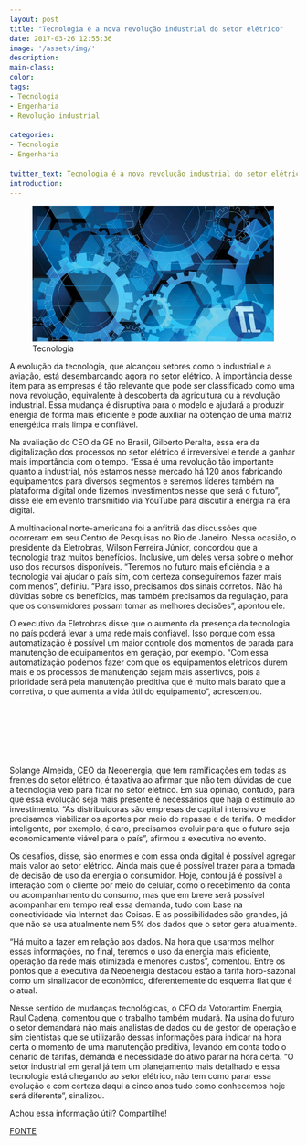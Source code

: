 ```yaml
---
layout: post
title: "Tecnologia é a nova revolução industrial do setor elétrico"
date: 2017-03-26 12:55:36
image: '/assets/img/'
description:
main-class:
color:
tags:
- Tecnologia
- Engenharia
- Revolução industrial

categories: 
- Tecnologia
- Engenharia

twitter_text: Tecnologia é a nova revolução industrial do setor elétrico.
introduction:
---
```


<figure>
	<img src="/images/imagens/2017-03-26-tecnologia-e-a-nova-revolucao-industrial-do-setor-eletrico.jpg">
	<figcaption>Tecnologia</figcaption>
</figure>


A evolução da tecnologia, que alcançou setores como o industrial e a aviação, está desembarcando agora no setor elétrico. A importância desse item para as empresas é tão relevante que pode ser classificado como uma nova revolução, equivalente à descoberta da agricultura ou à revolução industrial. Essa mudança é disruptiva para o modelo e ajudará a produzir energia de forma mais eficiente e pode auxiliar na obtenção de uma matriz energética mais limpa e confiável.

Na avaliação do CEO da GE no Brasil, Gilberto Peralta, essa era da digitalização dos processos no setor elétrico é irreversível e tende a ganhar mais importância com o tempo. “Essa é uma revolução tão importante quanto a industrial, nós estamos nesse mercado há 120 anos fabricando equipamentos para diversos segmentos e seremos líderes também na plataforma digital onde fizemos investimentos nesse que será o futuro”, disse ele em evento transmitido via YouTube para discutir a energia na era digital.

A multinacional norte-americana foi a anfitriã das discussões que ocorreram em seu Centro de Pesquisas no Rio de Janeiro. Nessa ocasião, o presidente da Eletrobras, Wilson Ferreira Júnior, concordou que a tecnologia traz muitos benefícios. Inclusive, um deles versa sobre o melhor uso dos recursos disponíveis. “Teremos no futuro mais eficiência e a tecnologia vai ajudar o país sim, com certeza conseguiremos fazer mais com menos”, definiu. “Para isso, precisamos dos sinais corretos. Não há dúvidas sobre os benefícios, mas também precisamos da regulação, para que os consumidores possam tomar as melhores decisões”, apontou ele.

O executivo da Eletrobras disse que o aumento da presença da tecnologia no país poderá levar a uma rede mais confiável. Isso porque com essa automatização é possível um maior controle dos momentos de parada para manutenção de equipamentos em geração, por exemplo. “Com essa automatização podemos fazer com que os equipamentos elétricos durem mais e os processos de manutenção sejam mais assertivos, pois a prioridade será pela manutenção preditiva que é muito mais barato que a corretiva, o que aumenta a vida útil do equipamento”, acrescentou.

<script async src="//pagead2.googlesyndication.com/pagead/js/adsbygoogle.js"></script>
<!-- teclivre -->
<ins class="adsbygoogle"
     style="display:inline-block;width:728px;height:90px"
     data-ad-client="ca-pub-1738697462902889"
     data-ad-slot="4405393702"></ins>
<script>
(adsbygoogle = window.adsbygoogle || []).push({});
</script>
Solange Almeida, CEO da Neoenergia, que tem ramificações em todas as frentes do setor elétrico, é taxativa ao afirmar que não tem dúvidas de que a tecnologia veio para ficar no setor elétrico. Em sua opinião, contudo, para que essa evolução seja mais presente é necessários que haja o estímulo ao investimento. “As distribuidoras são empresas de capital intensivo e precisamos viabilizar os aportes por meio do repasse e de tarifa. O medidor inteligente, por exemplo, é caro, precisamos evoluir para que o futuro seja economicamente viável para o país”, afirmou a executiva no evento.

Os desafios, disse, são enormes e com essa onda digital é possível agregar mais valor ao setor elétrico. Ainda mais que é possível trazer para a tomada de decisão de uso da energia o consumidor. Hoje, contou já é possível a interação com o cliente por meio do celular, como o recebimento da conta ou acompanhamento do consumo, mas que em breve será possível acompanhar em tempo real essa demanda, tudo com base na conectividade via Internet das Coisas. E as possibilidades são grandes, já que não se usa atualmente nem 5% dos dados que o setor gera atualmente.

“Há muito a fazer em relação aos dados. Na hora que usarmos melhor essas informações, no final, teremos o uso da energia mais eficiente, operação da rede mais otimizada e menores custos”, comentou. Entre os pontos que a executiva da Neoenergia destacou estão a tarifa horo-sazonal como um sinalizador de econômico, diferentemente do esquema flat que é o atual.

Nesse sentido de mudanças tecnológicas, o CFO da Votorantim Energia, Raul Cadena, comentou que o trabalho também mudará. Na usina do futuro o setor demandará não mais analistas de dados ou de gestor de operação e sim cientistas que se utilizarão dessas informações para indicar na hora certa o momento de uma manutenção preditiva, levando em conta todo o cenário de tarifas, demanda e necessidade do ativo parar na hora certa. “O setor industrial em geral já tem um planejamento mais detalhado e essa tecnologia está chegando ao setor elétrico, não tem como parar essa evolução e com certeza daqui a cinco anos tudo como conhecemos hoje será diferente”, sinalizou.


Achou essa informação útil?  Compartilhe!

[FONTE]




[FONTE]: http://www.energia.sp.gov.br/2017/03/tecnologia-e-nova-revolucao-industrial-do-setor-eletrico-apontam-ceos/











